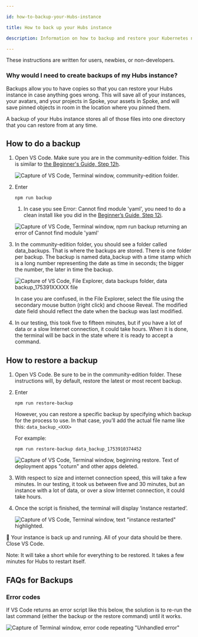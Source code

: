 ```yaml
---

id: how-to-backup-your-Hubs-instance

title: How to back up your Hubs instance

description: Information on how to backup and restore your Kubernetes node on DigitalOcean, and thereby your Hubs instance.

---
```


These instructions are written for users, newbies, or non-developers.

### Why would I need to create backups of my Hubs instance?

Backups allow you to have copies so that you can restore your Hubs instance in case anything goes wrong.  This will save all of your instances, your avatars, and your projects in Spoke, your assets in Spoke, and will save pinned objects in room in the location where you pinned them.

A backup of your Hubs instance stores all of those files into one directory that you can restore from at any time.

## **How to do a backup**

1. Open VS Code. Make sure you are in the community-edition folder. This is similar to [the Beginner's Guide, Step 12h](https://docs.hubsfoundation.org/beginners-guide-to-CE.html#12-generate-your-config-file).

   ![Capture of VS Code, Terminal window, community-edition folder.](img/backups/image1.png)  

2. Enter  
     
   `npm run backup`  
   1. In case you see Error: Cannot find module 'yaml', you need to do a clean install like you did in the [Beginner’s Guide, Step 12i](https://docs.hubsfoundation.org/beginners-guide-to-CE.html#12-generate-your-config-file). 

   ![Capture of VS Code, Terminal window, npm run backup returning an error of Cannot find module 'yaml'](img/backups/image2.png)

3. In the community-edition folder, you should see a folder called data_backups. That is where the backups are stored. There is one folder per backup. The backup is named data_backup with a time stamp which is a long number representing the date as time in seconds; the bigger the number, the later in time the backup.

   ![Capture of VS Code, File Explorer, data backups folder, data backup\_175391XXXXX file](img/backups/image3.png)  
     
   In case you are confused, in the File Explorer, select the file using the secondary mouse button (right click) and choose Reveal. The modified date field should reflect the date when the backup was last modified.  
     
4. In our testing, this took five to fifteen minutes, but if you have a lot of data or a slow Internet connection, it could take hours. When it is done, the terminal will be back in the state where it is ready to accept a command.  
     

## **How to restore a backup**

1. Open VS Code. Be sure to be in the community-edition folder. These instructions will, by default, restore the latest or most recent backup.

2. Enter   
     
   `npm run restore-backup`

   However, you can restore a specific backup by specifying which backup for the process to use. In that case, you’ll add the actual file name like this: `data_backup_<XXX>`
 
   For example: 

   `npm run restore-backup data_backup_1753910374452`

   ![Capture of VS Code, Terminal window, beginning restore. Text of deployment apps "coturn" and other apps deleted.](img/backups/image4.png)

4. With respect to size and internet connection speed, this will take a few minutes. In our testing, it took us between five and 30 minutes, but an instance with a lot of data, or over a slow Internet connection, it could take hours. 

5. Once the script is finished, the terminal will display ‘instance restarted’.   

   ![Capture of VS Code, Terminal window, text "instance restarted" highlighted.](img/backups/image5.png)

:tada: Your instance is back up and running. All of your data should be there. Close VS Code.

Note: It will take a short while for everything to be restored. It takes a few minutes for Hubs to restart itself.

## **FAQs for Backups**

### Error codes

If VS Code returns an error script like this below, the solution is to re-run the last command (either the backup or the restore command) until it works.

   ![Capture of Terminal window, error code repeating "Unhandled error"](img/backups/image6.png)  
